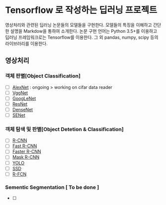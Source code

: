 

# Tensorflow 로 작성하는 딥러닝 프로젝트
영상처리와 관련된 딥러닝 논문들의 모델들을 구현한다. 모델들의 특징을 이해하고 간단한 설명을 Markdow을 통하여 소개한다. 논문 구현 언어는 Python 3.5+를 이용하고 딥러닝 프레임워크로는 Tensorflow를 이용한다. 그 외 pandas, numpy, scipy 등의 라이브러리를 이용한다.

## 영상처리

### 객체 판별[Object Classification]
- [ ] [AlexNet](h​tps://papers.nips.cc/paper/4824-imagenet-classification-with-deep-convolutional-neural-networks.pdf) : ongoing > working on cifar data reader
- [ ] [VggNet](https://arxiv.org/pdf/1409.1556.pdf)
- [ ] [GoogLeNet](https://arxiv.org/abs/1409.4842)
- [ ] [ResNet](https://arxiv.org/pdf/1512.03385v1.pdf)
- [ ] [DenseNet](https://arxiv.org/pdf/1608.06993.pdf)
- [ ] [SENet](https://arxiv.org/abs/1709.01507)

### 객체 탐색 및 판별[Object Detetion & Classification]
- [ ] [R-CNN](https://arxiv.org/pdf/1311.2524.pdf)
- [ ] [Fast R-CNN](https://arxiv.org/pdf/1504.08083.pdf)
- [ ] [Faster R-CNN](https://arxiv.org/pdf/1506.01497.pdf)
- [ ] [Mask R-CNN](https://arxiv.org/pdf/1703.06870.pdf)
- [ ] [YOLO](https://arxiv.org/pdf/1506.02640.pdf)
- [ ] [SSD](https://arxiv.org/pdf/1512.02325.pdf)
- [ ] [R-FCN](https://arxiv.org/pdf/1605.06409.pdf)

### Sementic Segmentation [ To be done ]
- [ ] 
